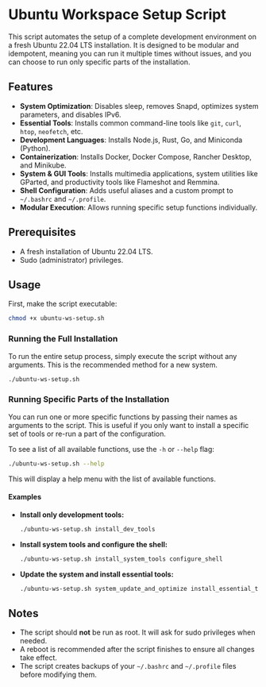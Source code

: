 # Ubuntu Workspace Setup Script

This script automates the setup of a complete development environment on a fresh Ubuntu 22.04 LTS installation. It is designed to be modular and idempotent, meaning you can run it multiple times without issues, and you can choose to run only specific parts of the installation.

## Features

- **System Optimization**: Disables sleep, removes Snapd, optimizes system parameters, and disables IPv6.
- **Essential Tools**: Installs common command-line tools like `git`, `curl`, `htop`, `neofetch`, etc.
- **Development Languages**: Installs Node.js, Rust, Go, and Miniconda (Python).
- **Containerization**: Installs Docker, Docker Compose, Rancher Desktop, and Minikube.
- **System & GUI Tools**: Installs multimedia applications, system utilities like GParted, and productivity tools like Flameshot and Remmina.
- **Shell Configuration**: Adds useful aliases and a custom prompt to `~/.bashrc` and `~/.profile`.
- **Modular Execution**: Allows running specific setup functions individually.

## Prerequisites

- A fresh installation of Ubuntu 22.04 LTS.
- Sudo (administrator) privileges.

## Usage

First, make the script executable:

```bash
chmod +x ubuntu-ws-setup.sh
```

### Running the Full Installation

To run the entire setup process, simply execute the script without any arguments. This is the recommended method for a new system.

```bash
./ubuntu-ws-setup.sh
```

### Running Specific Parts of the Installation

You can run one or more specific functions by passing their names as arguments to the script. This is useful if you only want to install a specific set of tools or re-run a part of the configuration.

To see a list of all available functions, use the `-h` or `--help` flag:

```bash
./ubuntu-ws-setup.sh --help
```

This will display a help menu with the list of available functions.

#### Examples

- **Install only development tools:**

  ```bash
  ./ubuntu-ws-setup.sh install_dev_tools
  ```

- **Install system tools and configure the shell:**

  ```bash
  ./ubuntu-ws-setup.sh install_system_tools configure_shell
  ```

- **Update the system and install essential tools:**

  ```bash
  ./ubuntu-ws-setup.sh system_update_and_optimize install_essential_tools
  ```

## Notes

- The script should **not** be run as root. It will ask for sudo privileges when needed.
- A reboot is recommended after the script finishes to ensure all changes take effect.
- The script creates backups of your `~/.bashrc` and `~/.profile` files before modifying them.
